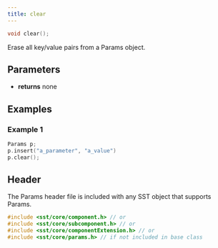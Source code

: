 ```yaml
---
title: clear
---
```

```cpp
void clear();
```

Erase all key/value pairs from a Params object.

## Parameters
* **returns** none


## Examples

### Example 1
```cpp
Params p;
p.insert("a_parameter", "a_value")
p.clear();
```

## Header
The Params header file is included with any SST object that supports Params.
```cpp
#include <sst/core/component.h> // or
#include <sst/core/subcomponent.h> // or
#include <sst/core/componentExtension.h> // or
#include <sst/core/params.h> // if not included in base class
```